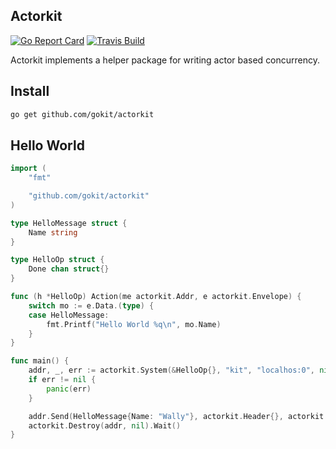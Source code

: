 Actorkit
------------
[![Go Report Card](https://goreportcard.com/badge/github.com/gokit/actorkit)](https://goreportcard.com/report/github.com/gokit/actorkit)
[![Travis Build](https://travis-ci.org/gokit/actorkit.svg?branch=master)](https://travis-ci.org/gokit/actorkit#)

Actorkit implements a helper package for writing actor based concurrency.


## Install

```bash
go get github.com/gokit/actorkit
```


## Hello World

```go
import (
	"fmt"

	"github.com/gokit/actorkit"
)

type HelloMessage struct {
	Name string
}

type HelloOp struct {
	Done chan struct{}
}

func (h *HelloOp) Action(me actorkit.Addr, e actorkit.Envelope) {
	switch mo := e.Data.(type) {
	case HelloMessage:
		fmt.Printf("Hello World %q\n", mo.Name)
	}
}

func main() {
	addr, _, err := actorkit.System(&HelloOp{}, "kit", "localhos:0", nil)
	if err != nil {
		panic(err)
	}

	addr.Send(HelloMessage{Name: "Wally"}, actorkit.Header{}, actorkit.DeadLetters())
	actorkit.Destroy(addr, nil).Wait()
}
```
